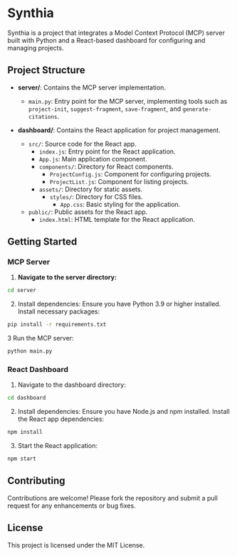 # Synthia

Synthia is a project that integrates a Model Context Protocol (MCP) server built with Python and a React-based dashboard for configuring and managing projects.

## Project Structure

- **server/**: Contains the MCP server implementation.
  - `main.py`: Entry point for the MCP server, implementing tools such as `project-init`, `suggest-fragment`, `save-fragment`, and `generate-citations`.

- **dashboard/**: Contains the React application for project management.
  - `src/`: Source code for the React app.
    - `index.js`: Entry point for the React application.
    - `App.js`: Main application component.
    - `components/`: Directory for React components.
      - `ProjectConfig.js`: Component for configuring projects.
      - `ProjectList.js`: Component for listing projects.
    - `assets/`: Directory for static assets.
      - `styles/`: Directory for CSS files.
        - `App.css`: Basic styling for the application.
  - `public/`: Public assets for the React app.
    - `index.html`: HTML template for the React application.

## Getting Started

### MCP Server

1. **Navigate to the server directory:**
```bash
cd server
```

2. Install dependencies:
Ensure you have Python 3.9 or higher installed. Install necessary packages:

```bash
pip install -r requirements.txt
```

3 Run the MCP server:

```bash
python main.py
```

### React Dashboard

1. Navigate to the dashboard directory:

```bash
cd dashboard
```

2. Install dependencies:
Ensure you have Node.js and npm installed. Install the React app dependencies:


```bash
npm install
```

3. Start the React application:

```bash
npm start
```

## Contributing

Contributions are welcome! Please fork the repository and submit a pull request for any enhancements or bug fixes.

## License

This project is licensed under the MIT License.
